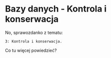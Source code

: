 # Bazy danych - Kontrola i konserwacja
No, sprawozdanko z tematu:
```
3: Kontrola i konserwacja.
```
Co tu więcej powiedzieć?

